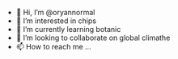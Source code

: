 - 👋 Hi, I’m @oryannormal
- 👀 I’m interested in chips
- 🌱 I’m currently learning botanic
- 💞️ I’m looking to collaborate on global climathe 
- 📫 How to reach me ...

<!---
oryannormal/oryannormal is a ✨ special ✨ repository because its `README.md` (this file) appears on your GitHub profile.
You can click the Preview link to take a look at your changes.
--->
